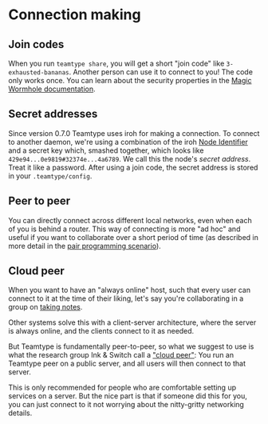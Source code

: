<!--
SPDX-FileCopyrightText: 2024 blinry <mail@blinry.org>
SPDX-FileCopyrightText: 2024 zormit <nt4u@kpvn.de>

SPDX-License-Identifier: CC-BY-SA-4.0
-->

# Connection making

## Join codes

When you run `teamtype share`, you will get a short "join code" like `3-exhausted-bananas`. Another person can use it to connect to you! The code only works once. You can learn about the security properties in the [Magic Wormhole documentation](https://magic-wormhole.readthedocs.io/en/latest/welcome.html#safely).

## Secret addresses

Since version 0.7.0 Teamtype uses iroh for making a connection. To connect to another daemon, we're using a combination of the iroh [Node Identifier](https://www.iroh.computer/docs/concepts/endpoint#node-identifiers) and a secret key which, smashed together, which looks like `429e94...0e9819#32374e...4a6789`. We call this the node's *secret address*. Treat it like a password. After using a join code, the secret address is stored in your `.teamtype/config`.

## Peer to peer

You can directly connect across different local networks, even when each of you is behind a router. This way of connecting is more "ad hoc" and useful if you want to collaborate over a short period of time (as described in more detail in the [pair programming scenario](pair-programming.md)).

## Cloud peer

When you want to have an "always online" host, such that every user can connect to it at the time of their liking, let's say you're collaborating in a group on [taking notes](shared-notes.md).

Other systems solve this with a client-server architecture, where the server is always online, and the clients connect to it as needed.

But Teamtype is fundamentally peer-to-peer, so what we suggest to use is what the research group Ink & Switch call a ["cloud peer"](https://www.inkandswitch.com/local-first/): You run an Teamtype peer on a public server, and all users will then connect to that server.

This is only recommended for people who are comfortable setting up services on a server. But the nice part is that if someone did this for you, you can just connect to it not worrying about the nitty-gritty networking details.

